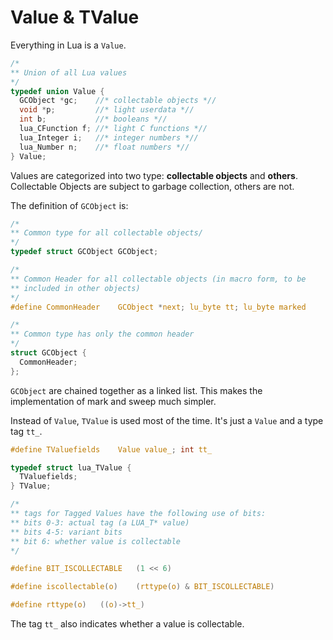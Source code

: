 # Value & TValue

Everything in Lua is a `Value`.

```c
/*
** Union of all Lua values
*/
typedef union Value {
  GCObject *gc;    //* collectable objects *//
  void *p;         //* light userdata *//
  int b;           //* booleans *//
  lua_CFunction f; //* light C functions *//
  lua_Integer i;   //* integer numbers *//
  lua_Number n;    //* float numbers *//
} Value;
```

Values are categorized into two type: **collectable objects** and **others**. Collectable Objects are subject to garbage collection, others are not.

The definition of `GCObject` is:

```c
/*
** Common type for all collectable objects/
*/
typedef struct GCObject GCObject;

/*
** Common Header for all collectable objects (in macro form, to be
** included in other objects)
*/
#define CommonHeader	GCObject *next; lu_byte tt; lu_byte marked

/*
** Common type has only the common header
*/
struct GCObject {
  CommonHeader;
};
```

`GCObject` are chained together as a linked list. This makes the implementation of mark and sweep much simpler.

Instead of `Value`,  `TValue` is used most of the time. It's just a `Value` and a type tag `tt_`.

```c
#define TValuefields	Value value_; int tt_

typedef struct lua_TValue {
  TValuefields;
} TValue;

/*
** tags for Tagged Values have the following use of bits:
** bits 0-3: actual tag (a LUA_T* value)
** bits 4-5: variant bits
** bit 6: whether value is collectable
*/

#define BIT_ISCOLLECTABLE	(1 << 6)

#define iscollectable(o)	(rttype(o) & BIT_ISCOLLECTABLE)

#define rttype(o)	((o)->tt_)
```

The tag `tt_` also indicates whether a value is collectable.

